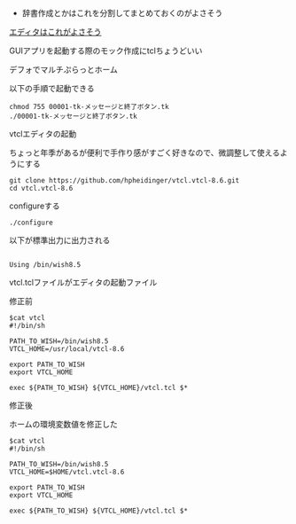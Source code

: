 - 辞書作成とかはこれを分割してまとめておくのがよさそう

[エディタはこれがよさそう](http://vtcl.sourceforge.net/)


GUIアプリを起動する際のモック作成にtclちょうどいい

デフォでマルチぷらっとホーム

以下の手順で起動できる

```
chmod 755 00001-tk-メッセージと終了ボタン.tk
./00001-tk-メッセージと終了ボタン.tk
```


vtclエディタの起動


ちょっと年季があるが便利で手作り感がすごく好きなので、微調整して使えるようにする


```
git clone https://github.com/hpheidinger/vtcl.vtcl-8.6.git
cd vtcl.vtcl-8.6

```

configureする

```
./configure 
```

以下が標準出力に出力される

```

Using /bin/wish8.5

```


vtcl.tclファイルがエディタの起動ファイル

修正前

```
$cat vtcl
#!/bin/sh

PATH_TO_WISH=/bin/wish8.5
VTCL_HOME=/usr/local/vtcl-8.6

export PATH_TO_WISH
export VTCL_HOME

exec ${PATH_TO_WISH} ${VTCL_HOME}/vtcl.tcl $*

```


修正後

ホームの環境変数値を修正した

```
$cat vtcl
#!/bin/sh

PATH_TO_WISH=/bin/wish8.5
VTCL_HOME=$HOME/vtcl.vtcl-8.6

export PATH_TO_WISH
export VTCL_HOME

exec ${PATH_TO_WISH} ${VTCL_HOME}/vtcl.tcl $*
```

